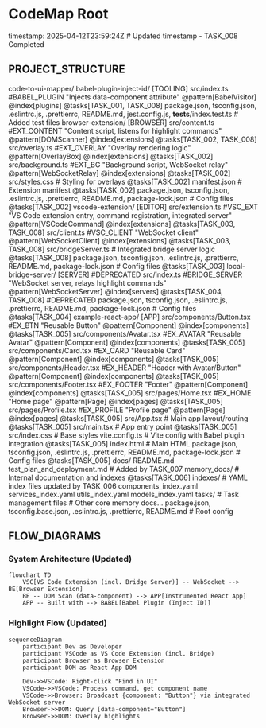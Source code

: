 # CodeMap Root
timestamp: 2025-04-12T23:59:24Z # Updated timestamp - TASK_008 Completed

## PROJECT_STRUCTURE
code-to-ui-mapper/
  babel-plugin-inject-id/ [TOOLING]
    src/index.ts #BABEL_PLUGIN "Injects data-component attribute" @pattern[BabelVisitor] @index[plugins] @tasks[TASK_001, TASK_008]
    package.json, tsconfig.json, .eslintrc.js, .prettierrc, README.md, jest.config.js, __tests__/index.test.ts # Added test files
  browser-extension/ [BROWSER]
    src/content.ts #EXT_CONTENT "Content script, listens for highlight commands" @pattern[DOMScanner] @index[extensions] @tasks[TASK_002, TASK_008]
    src/overlay.ts #EXT_OVERLAY "Overlay rendering logic" @pattern[OverlayBox] @index[extensions] @tasks[TASK_002]
    src/background.ts #EXT_BG "Background script, WebSocket relay" @pattern[WebSocketRelay] @index[extensions] @tasks[TASK_002]
    src/styles.css # Styling for overlays @tasks[TASK_002]
    manifest.json # Extension manifest @tasks[TASK_002]
    package.json, tsconfig.json, .eslintrc.js, .prettierrc, README.md, package-lock.json # Config files @tasks[TASK_002]
  vscode-extension/ [EDITOR]
    src/extension.ts #VSC_EXT "VS Code extension entry, command registration, integrated server" @pattern[VSCodeCommand] @index[extensions] @tasks[TASK_003, TASK_008]
    src/client.ts #VSC_CLIENT "WebSocket client" @pattern[WebSocketClient] @index[extensions] @tasks[TASK_003, TASK_008]
    src/bridgeServer.ts # Integrated bridge server logic @tasks[TASK_008]
    package.json, tsconfig.json, .eslintrc.js, .prettierrc, README.md, package-lock.json # Config files @tasks[TASK_003]
  local-bridge-server/ [SERVER] #DEPRECATED
    src/index.ts #BRIDGE_SERVER "WebSocket server, relays highlight commands" @pattern[WebSocketServer] @index[servers] @tasks[TASK_004, TASK_008] #DEPRECATED
    package.json, tsconfig.json, .eslintrc.js, .prettierrc, README.md, package-lock.json # Config files @tasks[TASK_004]
  example-react-app/ [APP]
    src/components/Button.tsx #EX_BTN "Reusable Button" @pattern[Component] @index[components] @tasks[TASK_005]
    src/components/Avatar.tsx #EX_AVATAR "Reusable Avatar" @pattern[Component] @index[components] @tasks[TASK_005]
    src/components/Card.tsx #EX_CARD "Reusable Card" @pattern[Component] @index[components] @tasks[TASK_005]
    src/components/Header.tsx #EX_HEADER "Header with Avatar/Button" @pattern[Component] @index[components] @tasks[TASK_005]
    src/components/Footer.tsx #EX_FOOTER "Footer" @pattern[Component] @index[components] @tasks[TASK_005]
    src/pages/Home.tsx #EX_HOME "Home page" @pattern[Page] @index[pages] @tasks[TASK_005]
    src/pages/Profile.tsx #EX_PROFILE "Profile page" @pattern[Page] @index[pages] @tasks[TASK_005]
    src/App.tsx # Main app layout/routing @tasks[TASK_005]
    src/main.tsx # App entry point @tasks[TASK_005]
    src/index.css # Base styles
    vite.config.ts # Vite config with Babel plugin integration @tasks[TASK_005]
    index.html # Main HTML
    package.json, tsconfig.json, .eslintrc.js, .prettierrc, README.md, package-lock.json # Config files @tasks[TASK_005]
  docs/
    README.md
    test_plan_and_deployment.md # Added by TASK_007
  memory_docs/ # Internal documentation and indexes @tasks[TASK_006]
    indexes/ # YAML index files updated by TASK_006
      components_index.yaml
      services_index.yaml
      utils_index.yaml
      models_index.yaml
    tasks/ # Task management files
    # Other core memory docs...
  package.json, tsconfig.base.json, .eslintrc.js, .prettierrc, README.md # Root config

## FLOW_DIAGRAMS

### System Architecture (Updated)
```mermaid
flowchart TD
    VSC[VS Code Extension (incl. Bridge Server)] -- WebSocket --> BE[Browser Extension]
    BE -- DOM Scan (data-component) --> APP[Instrumented React App]
    APP -- Built with --> BABEL[Babel Plugin (Inject ID)]
```

### Highlight Flow (Updated)
```mermaid
sequenceDiagram
    participant Dev as Developer
    participant VSCode as VS Code Extension (incl. Bridge)
    participant Browser as Browser Extension
    participant DOM as React App DOM

    Dev->>VSCode: Right-click "Find in UI"
    VSCode->>VSCode: Process command, get component name
    VSCode->>Browser: Broadcast {component: "Button"} via integrated WebSocket server
    Browser->>DOM: Query [data-component="Button"]
    Browser->>DOM: Overlay highlights
